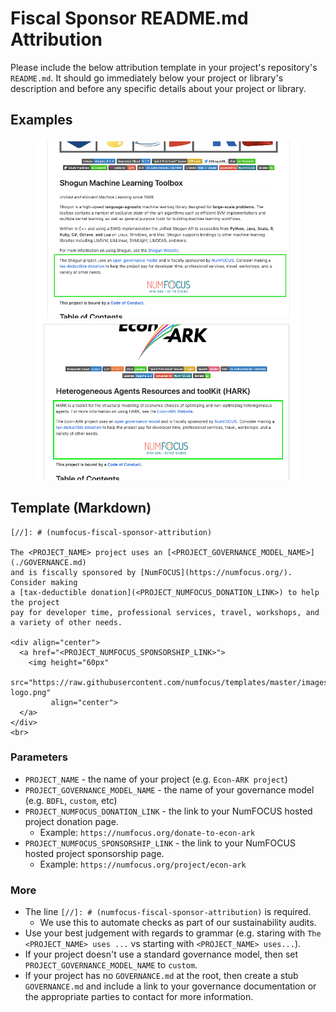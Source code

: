 # Fiscal Sponsor README.md Attribution

Please include the below attribution template in your project's repository's `README.md`. 
It should go immediately below your project or library's description and before any 
specific details about your project or library.

## Examples

<div align="center">
  <img width="425px" src="./images/example-fiscal-sponsor-readme-attribution-shogun.png" align="center">
  <img width="425px" src="./images/example-fiscal-sponsor-readme-attribution-econ-hark.png" align="center">
</div>

## Template (Markdown)

```
[//]: # (numfocus-fiscal-sponsor-attribution)

The <PROJECT_NAME> project uses an [<PROJECT_GOVERNANCE_MODEL_NAME>](./GOVERNANCE.md) 
and is fiscally sponsored by [NumFOCUS](https://numfocus.org/). Consider making 
a [tax-deductible donation](<PROJECT_NUMFOCUS_DONATION_LINK>) to help the project 
pay for developer time, professional services, travel, workshops, and a variety of other needs.

<div align="center">
  <a href="<PROJECT_NUMFOCUS_SPONSORSHIP_LINK>">
    <img height="60px" 
         src="https://raw.githubusercontent.com/numfocus/templates/master/images/numfocus-logo.png" 
         align="center">
  </a>
</div>
<br>
```

### Parameters

- `PROJECT_NAME` - the name of your project (e.g. `Econ-ARK project`)
- `PROJECT_GOVERNANCE_MODEL_NAME` - the name of your governance model (e.g. `BDFL`, `custom`, etc)
- `PROJECT_NUMFOCUS_DONATION_LINK` - the link to your NumFOCUS hosted project donation page.
	- Example: `https://numfocus.org/donate-to-econ-ark`
- `PROJECT_NUMFOCUS_SPONSORSHIP_LINK` - the link to your NumFOCUS hosted project sponsorship page.
	- Example: `https://numfocus.org/project/econ-ark`

### More 

- The line `[//]: # (numfocus-fiscal-sponsor-attribution)` is required.
	- We use this to automate checks as part of our sustainability audits.
- Use your best judgement with regards to grammar 
(e.g. staring with `The <PROJECT_NAME> uses ...` vs starting with `<PROJECT_NAME> uses...`).
- If your project doesn't use a standard governance model, then set `PROJECT_GOVERNANCE_MODEL_NAME` to `custom`.
- If your project has no `GOVERNANCE.md` at the root, then create a stub `GOVERNANCE.md` and include a link to your governance documentation or the appropriate parties to contact for more information.